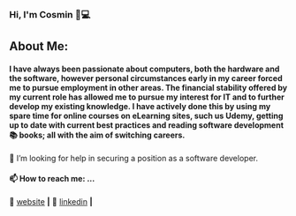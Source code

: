 ### Hi, I'm Cosmin 👋💻

<!--
**cosminsoy/cosminsoy** is a ✨ _special_ ✨ repository because its `README.md` (this file) appears on your GitHub profile.

Here are some ideas to get you started:

- 🔭 I’m currently working on ...
- 🌱 I’m currently learning ...
- 👯 I’m looking to collaborate on ...
- 🤔 I’m looking for help with ...
- 💬 Ask me about ...
- 📫 How to reach me: ...
- 😄 Pronouns: ...
- ⚡ Fun fact: ...
-->

## About Me:
#### I have always been passionate about computers, both the hardware and the software, however personal circumstances early in my career forced me to pursue employment in other areas. The financial stability offered by my current role has allowed me to pursue my interest for IT and to further develop my existing knowledge. I have actively done this by using my spare time for online courses on eLearning sites, such us Udemy, getting up to date with current best practices and reading software development 📚 books; all with the aim of switching careers.

🤔 I’m looking for help in securing a position as a software developer.

#### 📫 How to reach me: ...
🏡 [website][website] **|**
👔 [linkedin][linkedin] **|**

[website]: http://cosmingherghe.dev
[linkedin]: https://www.linkedin.com/in/cosmingherghe
